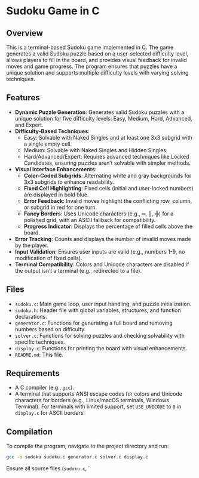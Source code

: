 # Sudoku Game in C

## Overview
This is a terminal-based Sudoku game implemented in C. The game generates a valid Sudoku puzzle based on a user-selected difficulty level, allows players to fill in the board, and provides visual feedback for invalid moves and game progress. The program ensures that puzzles have a unique solution and supports multiple difficulty levels with varying solving techniques.

## Features
- **Dynamic Puzzle Generation**: Generates valid Sudoku puzzles with a unique solution for five difficulty levels: Easy, Medium, Hard, Advanced, and Expert.
- **Difficulty-Based Techniques**:
  - Easy: Solvable with Naked Singles and at least one 3x3 subgrid with a single empty cell.
  - Medium: Solvable with Naked Singles and Hidden Singles.
  - Hard/Advanced/Expert: Requires advanced techniques like Locked Candidates, ensuring puzzles aren’t solvable with simpler methods.
- **Visual Interface Enhancements**:
  - **Color-Coded Subgrids**: Alternating white and gray backgrounds for 3x3 subgrids to enhance readability.
  - **Fixed Cell Highlighting**: Fixed cells (initial and user-locked numbers) are displayed in bold blue.
  - **Error Feedback**: Invalid moves highlight the conflicting row, column, or subgrid in red for one turn.
  - **Fancy Borders**: Uses Unicode characters (e.g., ═, ║, ╬) for a polished grid, with an ASCII fallback for compatibility.
  - **Progress Indicator**: Displays the percentage of filled cells above the board.
- **Error Tracking**: Counts and displays the number of invalid moves made by the player.
- **Input Validation**: Ensures user inputs are valid (e.g., numbers 1-9, no modification of fixed cells).
- **Terminal Compatibility**: Colors and Unicode characters are disabled if the output isn’t a terminal (e.g., redirected to a file).

## Files
- `sudoku.c`: Main game loop, user input handling, and puzzle initialization.
- `sudoku.h`: Header file with global variables, structures, and function declarations.
- `generator.c`: Functions for generating a full board and removing numbers based on difficulty.
- `solver.c`: Functions for solving puzzles and checking solvability with specific techniques.
- `display.c`: Functions for printing the board with visual enhancements.
- `README.md`: This file.

## Requirements
- A C compiler (e.g., `gcc`).
- A terminal that supports ANSI escape codes for colors and Unicode characters for borders (e.g., Linux/macOS terminals, Windows Terminal). For terminals with limited support, set `USE_UNICODE` to `0` in `display.c` for ASCII borders.

## Compilation
To compile the program, navigate to the project directory and run:

```bash
gcc -o sudoku sudoku.c generator.c solver.c display.c
```

Ensure all source files (`sudoku.c`, `
